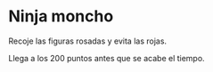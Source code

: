 # Ninja moncho

Recoje las figuras rosadas y evita las rojas.

Llega a los 200 puntos antes que se acabe el tiempo.
